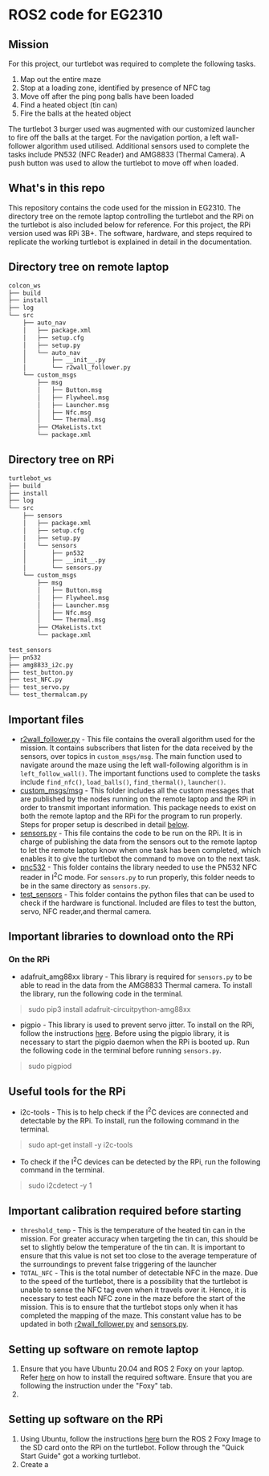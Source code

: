 # ROS2 code for EG2310

## Mission
For this project, our turtlebot was required to complete the following tasks.

  1. Map out the entire maze
  2. Stop at a loading zone, identified by presence of NFC tag
  3. Move off after the ping pong balls have been loaded
  4. Find a heated object (tin can)
  5. Fire the balls at the heated object

The turtlebot 3 burger used was augmented with our customized launcher to fire off the balls at the target. For the navigation portion, a left wall-follower algorithm used utilised. Additional sensors used to complete the tasks include PN532 (NFC Reader) and AMG8833 (Thermal Camera). A push button was used to allow the turtlebot to move off when loaded.

## What's in this repo
This repository contains the code used for the mission in EG2310. The directory tree on the remote laptop controlling the turtlebot and the RPi on the turtlebot is also included below for reference. For this project, the RPi version used was RPi 3B+. The software, hardware, and steps required to replicate the working turtlebot is explained in detail in the documentation. 

## Directory tree on remote laptop
```bash
colcon_ws
├── build
├── install
├── log
└── src
    ├── auto_nav
    │   ├── package.xml
    │   ├── setup.cfg
    │   ├── setup.py
    │   └── auto_nav
    │       ├── __init__.py
    │       └── r2wall_follower.py
    └── custom_msgs
        ├── msg
        │   ├── Button.msg
        │   ├── Flywheel.msg
        │   ├── Launcher.msg
        │   ├── Nfc.msg
        │   └── Thermal.msg
        ├── CMakeLists.txt
        └── package.xml
```

## Directory tree on RPi
```bash
turtlebot_ws
├── build
├── install
├── log
└── src
    ├── sensors
    │   ├── package.xml
    │   ├── setup.cfg
    │   ├── setup.py
    │   └── sensors
    │       ├── pn532
    │       ├── __init__.py
    │       └── sensors.py
    └── custom_msgs
        ├── msg
        │   ├── Button.msg
        │   ├── Flywheel.msg
        │   ├── Launcher.msg
        │   ├── Nfc.msg
        │   └── Thermal.msg
        ├── CMakeLists.txt
        └── package.xml
        
test_sensors
├── pn532
├── amg8833_i2c.py
├── test_button.py
├── test_NFC.py
├── test_servo.py
└── test_thermalcam.py
```

## Important files
* [r2wall_follower.py](https://github.com/jaredoong/r2auto_nav/blob/main/r2wall_follower.py) - This file contains the overall algorithm used for the mission. It contains subscribers that listen for the data received by the sensors, over topics in ```custom_msgs/msg```. The main function used to navigate around the maze using the left wall-following algorithm is in ```left_follow_wall()```. The important functions used to complete the tasks include ```find_nfc()```, ```load_balls()```, ```find_thermal()```, ```launcher()```.
* [custom_msgs/msg](https://github.com/jaredoong/r2auto_nav/tree/main/custom_msgs/msg) - This folder includes all the custom messages that are published by the nodes running on the remote laptop and the RPi in order to transmit important information. This package needs to exist on both the remote laptop and the RPi for the program to run properly. Steps for proper setup is described in detail [below](#Setting-up-software-on-remote-laptop).
* [sensors.py](https://github.com/jaredoong/r2auto_nav/blob/main/RPi_files/sensors/sensors/sensors.py) - This file contains the code to be run on the RPi. It is in charge of publishing the data from the sensors out to the remote laptop to let the remote laptop know when one task has been completed, which enables it to give the turtlebot the command to move on to the next task.
* [pnc532](https://github.com/jaredoong/r2auto_nav/tree/main/RPi_files/sensors/sensors/pn532) - This folder contains the library needed to use the PN532 NFC reader in I<sup>2</sup>C mode. For ```sensors.py``` to run properly, this folder needs to be in the same directory as ```sensors.py```.
* [test_sensors](https://github.com/jaredoong/r2auto_nav/tree/main/test_sensors) - This folder contains the python files that can be used to check if the hardware is functional. Included are files to test the button, servo, NFC reader,and thermal camera.

## Important libraries to download onto the RPi
### On the RPi
* adafruit_amg88xx library - This library is required for ```sensors.py``` to be able to read in the data from the AMG8833 Thermal camera. To install the library, run the following code in the terminal.
> sudo pip3 install adafruit-circuitpython-amg88xx
* pigpio - This library is used to prevent servo jitter. To install on the RPi, follow the instructions [here](https://abyz.me.uk/rpi/pigpio/download.html). Before using the pigpio library, it is necessary to start the pigpio daemon when the RPi is booted up. Run the following code in the terminal before running ```sensors.py```.
> sudo pigpiod

## Useful tools for the RPi
* i2c-tools - This is to help check if the I<sup>2</sup>C devices are connected and detectable by the RPi. To install, run the following command in the terminal.
> sudo apt-get install -y i2c-tools
* To check if the I<sup>2</sup>C devices can be detected by the RPi, run the following command in the terminal.
> sudo i2cdetect -y 1

## Important calibration required before starting
* ```threshold_temp``` - This is the temperature of the heated tin can in the mission. For greater accuracy when targeting the tin can, this should be set to slightly below the temperature of the tin can. It is important to ensure that this value is not set too close to the average temperature of the surroundings to prevent false triggering of the launcher
* ```TOTAL_NFC``` - This is the total number of detectable NFC in the maze. Due to the speed of the turtlebot, there is a possibility that the turtlebot is unable to sense the NFC tag even when it travels over it. Hence, it is necessary to test each NFC zone in the maze before the start of the mission. This is to ensure that the turtlebot stops only when it has completed the mapping of the maze. This constant value has to be updated in both [r2wall_follower.py](https://github.com/jaredoong/r2auto_nav/blob/main/r2wall_follower.py) and [sensors.py](https://github.com/jaredoong/r2auto_nav/blob/main/RPi_files/sensors/sensors/sensors.py).

## Setting up software on remote laptop
1. Ensure that you have Ubuntu 20.04 and ROS 2 Foxy on your laptop. Refer [here](https://emanual.robotis.com/docs/en/platform/turtlebot3/quick-start/#pc-setup) on how to install the required software. Ensure that you are following the instruction under the "Foxy" tab.
2. 

## Setting up software on the RPi
1. Using Ubuntu, follow the instructions [here](https://emanual.robotis.com/docs/en/platform/turtlebot3/sbc_setup/#sbc-setup) burn the ROS 2 Foxy Image to the SD card onto the RPi on the turtlebot. Follow through the "Quick Start Guide" got a working turtlebot.
2. Create a 
